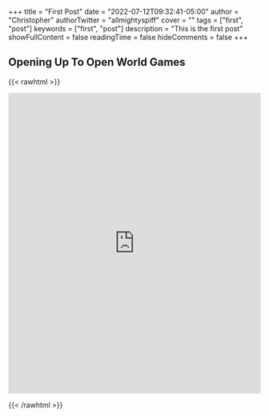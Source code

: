 +++
title = "First Post"
date = "2022-07-12T09:32:41-05:00"
author = "Christopher"
authorTwitter = "allmightyspiff"
cover = ""
tags = ["first", "post"]
keywords = ["first", "post"]
description = "This is the first post"
showFullContent = false
readingTime = false
hideComments = false
+++

## Opening Up To Open World Games

{{< rawhtml >}}
<iframe width="100%" height="600px" src="https://www.youtube.com/embed/Y6BLflsTtpY" title="YouTube video player" frameborder="0" allow="accelerometer; autoplay; clipboard-write; encrypted-media; gyroscope; picture-in-picture" allowfullscreen></iframe>

{{< /rawhtml >}}
